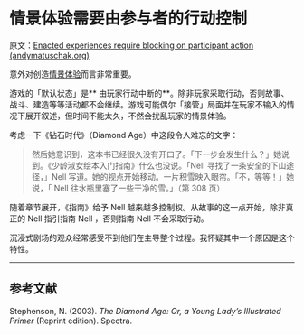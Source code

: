 # 情景体验需要由参与者的行动控制

原文：[Enacted experiences require blocking on participant action (andymatuschak.org)](https://notes.andymatuschak.org/z3k51usSRurffGVzeRMc7EBaeKRNMvWiPMmBH)

意外对创造[情景体验](https://notes.andymatuschak.org/z3KASfpz5AmNmqM2m517Jbs1EvXrLN7NkeYWH)而言非常重要。

游戏的「默认状态」是** 由玩家行动中断的**。除非玩家采取行动，否则故事、战斗、建造等等活动都不会继续。游戏可能偶尔「接管」局面并在玩家不输入的情况下展开叙述，但时间不能太久，不然会扰乱玩家的情景体验。

考虑一下《钻石时代》（Diamond Age）中这段令人难忘的文字：

> 然后她意识到，这本书已经很久没有开口了。「下一步会发生什么？」她说到。《少龄淑女绘本入门指南》什么也没说。「Nell 寻找了一条安全的下山途径，」Nell 写道。她的视点开始移动。一片积雪映入眼帘。「不，等等！」她说，「 Nell 往水瓶里塞了一些干净的雪。」（第 308 页）

随着章节展开，《指南》给予 Nell 越来越多控制权。从故事的这一点开始，除非真正的 Nell 指引指南 Nell ，否则指南 Nell 不会采取行动。

沉浸式剧场的观众经常感受不到他们在主导整个过程。我怀疑其中一个原因是这个特性。

------

## 参考文献

Stephenson, N. (2003). *The Diamond Age: Or, a Young Lady’s Illustrated Primer* (Reprint edition). Spectra.